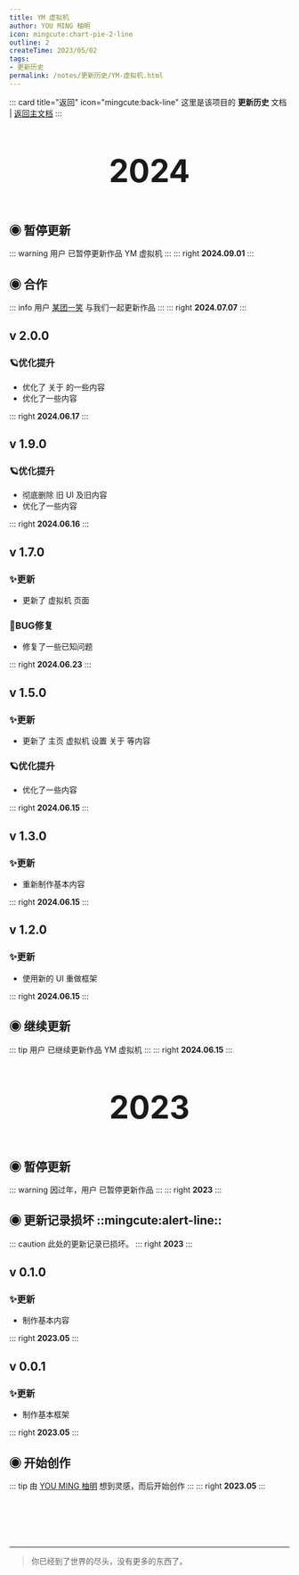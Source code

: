 ```yaml
---
title: YM 虚拟机
author: YOU MING 柚明
icon: mingcute:chart-pie-2-line
outline: 2
createTime: 2023/05/02
tags:
- 更新历史
permalink: /notes/更新历史/YM-虚拟机.html
---
```


::: card title="返回" icon="mingcute:back-line"
这里是该项目的 **更新历史** 文档 | [返回主文档](/notes/YM-虚拟机.html)
:::

<div style="text-align: center; ">
    <p style="font-size: 56px; font-weight: 650; margin-top: 60px">2024</p>
</div>


## ◉ 暂停更新
::: warning 用户 <Badge text="柚明" type="tip" /> 已暂停更新作品 YM 虚拟机
:::
::: right
**2024.09.01**
:::


## ◉ 合作
::: info 用户 [某团一笑](/friends/) 与我们一起更新作品
:::
::: right
**2024.07.07**
:::


## v 2.0.0 <Badge text="内测版" color="#8e5cd9" bg-color="rgba(159, 122, 234, 0.16)" />
### 🪐优化提升

- 优化了 关于 的一些内容
- 优化了一些内容

::: right
**2024.06.17**
:::


## v 1.9.0 <Badge text="内测版" color="#8e5cd9" bg-color="rgba(159, 122, 234, 0.16)" />
### 🪐优化提升

- 彻底删除 旧 UI 及旧内容
- 优化了一些内容

::: right
**2024.06.16**
:::


## v 1.7.0 <Badge text="内测版" color="#8e5cd9" bg-color="rgba(159, 122, 234, 0.16)" />
### ✨更新

- 更新了 虚拟机 页面

### 🐛BUG修复
- 修复了一些已知问题

::: right
**2024.06.23**
:::


## v 1.5.0 <Badge text="内测版" color="#8e5cd9" bg-color="rgba(159, 122, 234, 0.16)" />
### ✨更新

- 更新了 主页   虚拟机   设置   关于 等内容

### 🪐优化提升

- 优化了一些内容

::: right
**2024.06.15**
:::


## v 1.3.0 <Badge text="内测版" color="#8e5cd9" bg-color="rgba(159, 122, 234, 0.16)" />
### ✨更新

- 重新制作基本内容

::: right
**2024.06.15**
:::


## v 1.2.0 <Badge text="内测版" color="#8e5cd9" bg-color="rgba(159, 122, 234, 0.16)" />
### ✨更新

- 使用新的 UI 重做框架

::: right
**2024.06.15**
:::


## ◉ 继续更新
::: tip 用户 <Badge text="柚明" type="tip" /> 已继续更新作品  YM 虚拟机 
:::
::: right
**2024.06.15**
:::


<div style="text-align: center; ">
    <p style="font-size: 56px; font-weight: 650; margin-top: 60px">2023</p>
</div>


## ◉ 暂停更新
::: warning 因过年，用户 <Badge text="柚明" type="tip" /> 已暂停更新作品
:::
::: right
**2023**
:::


## ◉ 更新记录损坏 ::mingcute:alert-line::
::: caution 此处的更新记录已损坏。
::: right
**2023**
:::


## v 0.1.0 <Badge text="内测版" color="#8e5cd9" bg-color="rgba(159, 122, 234, 0.16)" />
### ✨更新

- 制作基本内容

::: right
**2023.05**
:::


## v 0.0.1 <Badge text="内测版" color="#8e5cd9" bg-color="rgba(159, 122, 234, 0.16)" />
### ✨更新

- 制作基本框架

::: right
**2023.05**
:::


## ◉ 开始创作
::: tip 由 [YOU MING 柚明](/notes/更多/工作室.html#you-ming-柚明) 想到灵感，而后开始创作
:::
::: right
**2023.05**
:::

<p style="margin-top: 100px"></p>

---

> 你已经到了世界的尽头，没有更多的东西了。